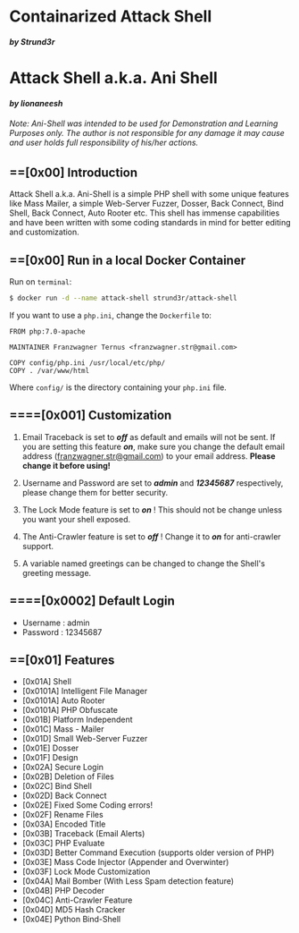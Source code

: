 # **Containarized Attack Shell**
#####    *by Strund3r*

# **Attack Shell a.k.a. Ani Shell**
####    *by lionaneesh*

###### *Note: Ani-Shell was intended to be used for Demonstration and Learning Purposes only. The author is not responsible for any damage it may cause and user holds full responsibility of his/her actions.*

## ==[0x00] **Introduction**

Attack Shell a.k.a. Ani-Shell is a simple PHP shell with some unique features like Mass Mailer, a simple Web-Server Fuzzer, Dosser, Back Connect, Bind Shell, Back Connect, Auto Rooter etc.
This shell has immense capabilities and have been written with some coding standards in mind for better editing and customization.

## ==[0x00] **Run in a local Docker Container**

Run on `terminal`:
```sh
$ docker run -d --name attack-shell strund3r/attack-shell
```

If you want to use a `php.ini`, change the `Dockerfile` to:
```
FROM php:7.0-apache

MAINTAINER Franzwagner Ternus <franzwagner.str@gmail.com>

COPY config/php.ini /usr/local/etc/php/
COPY . /var/www/html
```
Where `config/` is the directory containing your `php.ini` file.

## ====[0x001] **Customization**

1. Email Traceback is set to **_off_** as default and emails will not be sent. If you are setting this feature **_on_**, make sure you change the default email address (franzwagner.str@gmail.com) to your email address.
**Please change it before using!**

2. Username and Password are set to **_admin_** and **_12345687_** respectively, please change them for better security.

3. The Lock Mode feature is set to **_on_** ! This should not be change unless you want your shell exposed.

4. The Anti-Crawler feature is set to **_off_** ! Change it to **_on_** for anti-crawler support.

5. A variable named greetings can be changed to change the Shell's greeting message.

## ====[0x0002] **Default Login**

* Username : admin
* Password : 12345687

## ==[0x01] **Features**

* [0x01A] Shell
* [0x0101A] Intelligent File Manager
* [0x0101A] Auto Rooter
* [0x0101A] PHP Obfuscate
* [0x01B] Platform Independent
* [0x01C]	Mass - Mailer
* [0x01D]	Small Web-Server Fuzzer
* [0x01E] Dosser
* [0x01F] Design
* [0x02A] Secure Login
* [0x02B] Deletion of Files
* [0x02C] Bind Shell
* [0x02D] Back Connect
* [0x02E] Fixed Some Coding errors!
* [0x02F] Rename Files
* [0x03A] Encoded Title
* [0x03B] Traceback (Email Alerts)
* [0x03C] PHP Evaluate
* [0x03D] Better Command Execution (supports older version of PHP)
* [0x03E] Mass Code Injector (Appender and Overwinter)
* [0x03F] Lock Mode Customization
* [0x04A] Mail Bomber (With Less Spam detection feature)
* [0x04B] PHP Decoder
* [0x04C] Anti-Crawler Feature
* [0x04D] MD5 Hash Cracker
* [0x04E] Python Bind-Shell
